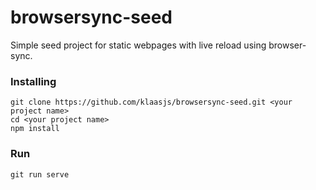 # browsersync-seed
Simple seed project for static webpages with live reload using browser-sync.

### Installing
```
git clone https://github.com/klaasjs/browsersync-seed.git <your project name>
cd <your project name>
npm install
```

### Run
```
git run serve
```

